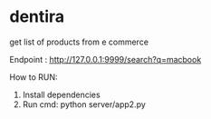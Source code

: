 # dentira
get list of products from e commerce



Endpoint : http://127.0.0.1:9999/search?q=macbook

How to RUN:
1. Install dependencies
2. Run cmd: python server/app2.py
